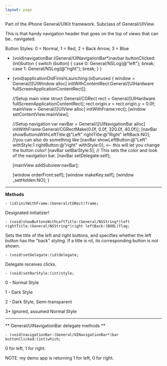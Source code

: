 ```yaml
---
layout: page
---
```




Part of the iPhone General/UIKit framework. Subclass of General/UIView.

This is that handy navigation header that goes on the top of views that can be.. navigated.

Button Styles: 0 = Normal, 1 = Red, 2 = Back Arrow, 3 = Blue

    
- (void)navigationBar:(General/UINavigationBar*)navbar buttonClicked:(int)button 
{
	switch (button) 
	{
		case 0: General/NSLog(@"left"); break;
		case 1:	General/NSLog(@"right"); break;
	}
}

- (void)applicationDidFinishLaunching:(id)unused
{
	window = General/[[UIWindow alloc] initWithContentRect:General/[UIHardware fullScreenApplicationContentRect]];

	//Setup main view
	struct General/CGRect rect = General/[UIHardware fullScreenApplicationContentRect];
	rect.origin.x = rect.origin.y = 0.0f;
	mainView = General/[[UIView alloc] initWithFrame:rect];
	[window setContentView:mainView];

	//Setup navigation var
	navBar = General/[[UINavigationBar alloc] initWithFrame:General/CGRectMake(0.0f, 0.0f, 320.0f, 40.0f)];
	[navBar showButtonsWithLeftTitle:@"Left" rightTitle:@"Right" leftBack:NO];
	//you can also do something like [navBar showLeftButton:@"Left" withStyle:1 rightButton:@"right" withStyle:0]; <-- this will let you change the button color!
	[navBar setBarStyle:5]; // This sets the color and look of the navigation bar.
	[navBar setDelegate:self];

	[mainView addSubview:navBar];

	[window orderFront:self];
	[window makeKey:self];
	[window _setHidden:NO];
}


----

**Methods**

<code>- (id)initWithFrame:(General/CGRect)frame;</code>

Designated initializer!

<code>- (void)showButtonsWithLeftTitle:(General/NSString*)left rightTitle:(General/NSString*)right leftBack:(BOOL)flag;</code>

Sets the title of the left and right buttons, and specifies whether the left button has the "back" styling. If a title is nil, its corresponding button is not shown.

<code>- (void)setDelegate:(id)delegate;</code>

Delegate receives clicks.

<code>- (void)setBarStyle:(int)style;</code>

0 - Normal Style 

1 - Dark Style 

2 - Dark Style, Semi-transparent

3+ Ignored, assumed Normal Style


----

**
General/UINavigationBar delegate methods
**

<code>- (void)navigationBar:(General/UINavigationBar*)bar buttonClicked:(int)which;</code>

0 for left, 1 for right.

NOTE: my demo app is returning 1 for left, 0 for right.